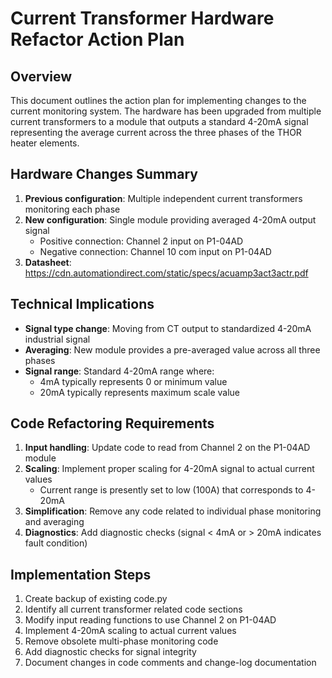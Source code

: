 # Current Transformer Hardware Refactor Action Plan

## Overview

This document outlines the action plan for implementing changes to the current monitoring system. The hardware has been upgraded from multiple current transformers to a module that outputs a standard 4-20mA signal representing the average current across the three phases of the THOR heater elements.

## Hardware Changes Summary

1. **Previous configuration**: Multiple independent current transformers monitoring each phase
2. **New configuration**: Single module providing averaged 4-20mA output signal
   - Positive connection: Channel 2 input on P1-04AD
   - Negative connection: Channel 10 com input on P1-04AD
3. **Datasheet**: <https://cdn.automationdirect.com/static/specs/acuamp3act3actr.pdf>

## Technical Implications

- **Signal type change**: Moving from CT output to standardized 4-20mA industrial signal
- **Averaging**: New module provides a pre-averaged value across all three phases
- **Signal range**: Standard 4-20mA range where:
  - 4mA typically represents 0 or minimum value
  - 20mA typically represents maximum scale value

## Code Refactoring Requirements

1. **Input handling**: Update code to read from Channel 2 on the P1-04AD module
2. **Scaling**: Implement proper scaling for 4-20mA signal to actual current values
   - Current range is presently set to low (100A) that corresponds to 4-20mA
3. **Simplification**: Remove any code related to individual phase monitoring and averaging
4. **Diagnostics**: Add diagnostic checks (signal < 4mA or > 20mA indicates fault condition)

## Implementation Steps

1. Create backup of existing code.py
2. Identify all current transformer related code sections
3. Modify input reading functions to use Channel 2 on P1-04AD
4. Implement 4-20mA scaling to actual current values
5. Remove obsolete multi-phase monitoring code
6. Add diagnostic checks for signal integrity
7. Document changes in code comments and change-log documentation
